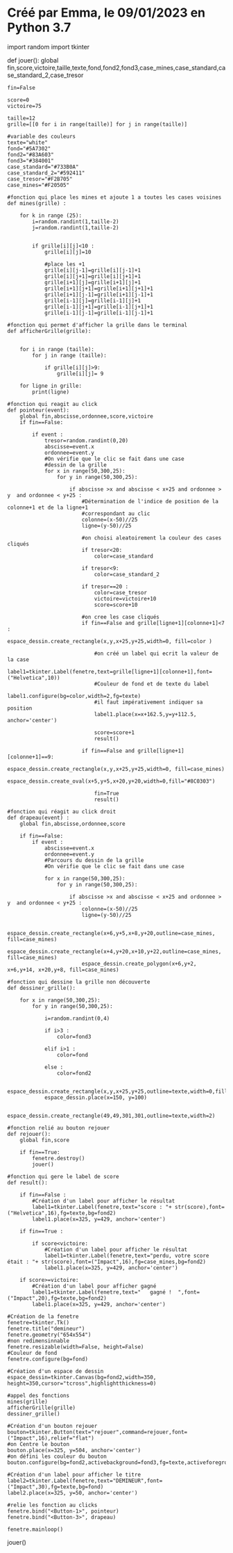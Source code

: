 # Créé par Emma, le 09/01/2023 en Python 3.7
import random
import tkinter

def jouer():
    global fin,score,victoire,taille,texte,fond,fond2,fond3,case_mines,case_standard,case_standard_2,case_tresor

    fin=False

    score=0
    victoire=75

    taille=12
    grille=[[0 for i in range(taille)] for j in range(taille)]

    #variable des couleurs
    texte="white"
    fond="#5A7302"
    fond2="#83A603"
    fond3="#384001"
    case_standard="#733B0A"
    case_standard_2="#592411"
    case_tresor="#F2B705"
    case_mines="#F20505"

    #fonction qui place les mines et ajoute 1 a toutes les cases voisines
    def mines(grille) :

        for k in range (25):
            i=random.randint(1,taille-2)
            j=random.randint(1,taille-2)


            if grille[i][j]<10 :
                grille[i][j]=10

                #place les +1
                grille[i][j-1]=grille[i][j-1]+1
                grille[i][j+1]=grille[i][j+1]+1
                grille[i+1][j]=grille[i+1][j]+1
                grille[i+1][j+1]=grille[i+1][j+1]+1
                grille[i+1][j-1]=grille[i+1][j-1]+1
                grille[i-1][j]=grille[i-1][j]+1
                grille[i-1][j+1]=grille[i-1][j+1]+1
                grille[i-1][j-1]=grille[i-1][j-1]+1

    #fonction qui permet d'afficher la grille dans le terminal
    def afficherGrille(grille):


        for i in range (taille):
            for j in range (taille):

                if grille[i][j]>9:
                    grille[i][j]= 9

        for ligne in grille:
            print(ligne)

    #fonction qui reagit au click
    def pointeur(event):
        global fin,abscisse,ordonnee,score,victoire
        if fin==False:

            if event :
                tresor=random.randint(0,20)
                abscisse=event.x
                ordonnee=event.y
                #On vérifie que le clic se fait dans une case
                #dessin de la grille
                for x in range(50,300,25):
                    for y in range(50,300,25):

                        if abscisse >x and abscisse < x+25 and ordonnee > y  and ordonnee < y+25 :
                            #Détermination de l'indice de position de la colonne+1 et de la ligne+1
                            #correspondant au clic
                            colonne=(x-50)//25
                            ligne=(y-50)//25

                            #on choisi aleatoirement la couleur des cases cliqués
                            if tresor<20:
                                color=case_standard

                            if tresor<9:
                                color=case_standard_2

                            if tresor==20 :
                                color=case_tresor
                                victoire=victoire+10
                                score=score+10

                            #on cree les case cliqués
                            if fin==False and grille[ligne+1][colonne+1]<7 :
                                espace_dessin.create_rectangle(x,y,x+25,y+25,width=0, fill=color )

                                #on créé un label qui ecrit la valeur de la case
                                label1=tkinter.Label(fenetre,text=grille[ligne+1][colonne+1],font=("Helvetica",10))
                                #Couleur de fond et de texte du label
                                label1.configure(bg=color,width=2,fg=texte)
                                #il faut impérativement indiquer sa position
                                label1.place(x=x+162.5,y=y+112.5, anchor='center')

                                score=score+1
                                result()

                            if fin==False and grille[ligne+1][colonne+1]==9:
                                espace_dessin.create_rectangle(x,y,x+25,y+25,width=0, fill=case_mines)
                                espace_dessin.create_oval(x+5,y+5,x+20,y+20,width=0,fill="#8C0303")

                                fin=True
                                result()

    #fonction qui réagit au click droit
    def drapeau(event) :
        global fin,abscisse,ordonnee,score

        if fin==False:
            if event :
                abscisse=event.x
                ordonnee=event.y
                #Parcours du dessin de la grille
                #On vérifie que le clic se fait dans une case

                for x in range(50,300,25):
                    for y in range(50,300,25):

                        if abscisse >x and abscisse < x+25 and ordonnee > y  and ordonnee < y+25 :
                            colonne=(x-50)//25
                            ligne=(y-50)//25

                            espace_dessin.create_rectangle(x+6,y+5,x+8,y+20,outline=case_mines, fill=case_mines)
                            espace_dessin.create_rectangle(x+4,y+20,x+10,y+22,outline=case_mines, fill=case_mines)
                            espace_dessin.create_polygon(x+6,y+2, x+6,y+14, x+20,y+8, fill=case_mines)

    #fonction qui dessine la grille non découverte
    def dessiner_grille():

        for x in range(50,300,25):
            for y in range(50,300,25):

                i=random.randint(0,4)

                if i>3 :
                    color=fond3

                elif i>1 :
                    color=fond

                else :
                    color=fond2

                espace_dessin.create_rectangle(x,y,x+25,y+25,outline=texte,width=0,fill=color)
                espace_dessin.place(x=150, y=100)

        espace_dessin.create_rectangle(49,49,301,301,outline=texte,width=2)

    #fonction relié au bouton rejouer
    def rejouer():
        global fin,score

        if fin==True:
            fenetre.destroy()
            jouer()

    #fonction qui gere le label de score
    def result():

        if fin==False :
            #Création d'un label pour afficher le résultat
            label1=tkinter.Label(fenetre,text="score : "+ str(score),font=("Helvetica",16),fg=texte,bg=fond2)
            label1.place(x=325, y=429, anchor='center')

        if fin==True :

            if score<victoire:
                #Création d'un label pour afficher le résultat
                label1=tkinter.Label(fenetre,text="perdu, votre score était : "+ str(score),font=("Impact",16),fg=case_mines,bg=fond2)
                label1.place(x=325, y=429, anchor='center')

        if score>=victoire:
            #Création d'un label pour afficher gagné
            label1=tkinter.Label(fenetre,text="   gagné !  ",font=("Impact",20),fg=texte,bg=fond2)
            label1.place(x=325, y=429, anchor='center')

    #Création de la fenetre
    fenetre=tkinter.Tk()
    fenetre.title("demineur")
    fenetre.geometry("654x554")
    #non redimensinnable
    fenetre.resizable(width=False, height=False)
    #Couleur de fond
    fenetre.configure(bg=fond)

    #Création d'un espace de dessin
    espace_dessin=tkinter.Canvas(bg=fond2,width=350, height=350,cursor="tcross",highlightthickness=0)

    #appel des fonctions
    mines(grille)
    afficherGrille(grille)
    dessiner_grille()

    #Création d'un bouton rejouer
    bouton=tkinter.Button(text="rejouer",command=rejouer,font=("Impact",16),relief="flat")
    #on Centre le bouton
    bouton.place(x=325, y=504, anchor='center')
    #on défini les couleur du bouton
    bouton.configure(bg=fond2,activebackground=fond3,fg=texte,activeforeground=texte,width=34,height=1)

    #Création d'un label pour afficher le titre
    label2=tkinter.Label(fenetre,text="DEMINEUR",font=("Impact",30),fg=texte,bg=fond)
    label2.place(x=325, y=50, anchor='center')

    #relie les fonction au clicks
    fenetre.bind("<Button-1>", pointeur)
    fenetre.bind("<Button-3>", drapeau)

    fenetre.mainloop()

jouer()







